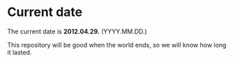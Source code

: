 # Current date

The current date is **2012.04.29.** (YYYY.MM.DD.)

This repository will be good when the world ends, so we will know how long it lasted.